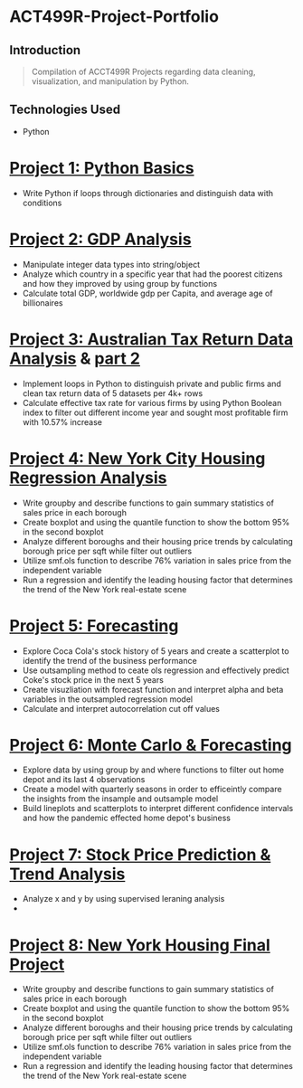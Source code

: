 # ACT499R-Project-Portfolio
## Introduction
> Compilation of ACCT499R Projects regarding data cleaning, visualization, and manipulation by Python.


## Technologies Used
>  
* Python


# [Project 1: Python Basics](https://github.com/dakyungsilvialee/ACT499R-Project-Portfolio/blob/master/Python%20Basics.py)
* Write Python if loops through dictionaries and distinguish data with conditions 


# [Project 2: GDP Analysis](https://github.com/dakyungsilvialee/ACT499R-Project-Portfolio/blob/master/GDP%20Analysis.py)
* Manipulate integer data types into string/object 
* Analyze which country in a specific year that had the poorest citizens and how they improved by using group by functions
* Calculate total GDP, worldwide gdp per Capita, and average age of billionaires 


# [Project 3: Australian Tax Return Data Analysis](https://github.com/dakyungsilvialee/ACT499R-Project-Portfolio/blob/master/analyzing_australian_tax_return_data_part_i__2022.py) & [part 2](https://github.com/dakyungsilvialee/ACT499R-Project-Portfolio/blob/master/analyzing_australian_tax_return_data_part_ii__2022.py)
* Implement loops in Python to distinguish private and public firms and clean tax return data of 5 datasets per 4k+ rows
* Calculate effective tax rate for various firms by using Python Boolean index to filter out different income year and sought
most profitable firm with 10.57% increase


# [Project 4: New York City Housing Regression Analysis](https://github.com/dakyungsilvialee/ACT499R-Project-Portfolio/blob/master/New%20York%20City%20Housing%20Regression%20Analysis.py)
* Write groupby and describe functions to gain summary statistics of sales price in each borough
* Create boxplot and using the quantile function to show the bottom 95% in the second boxplot
* Analyze different boroughs and their housing price trends by calculating borough price per sqft while filter out outliers
* Utilize smf.ols function to describe 76% variation in sales price from the independent variable
* Run a regression and identify the leading housing factor that determines the trend of the New York real-estate scene


# [Project 5: Forecasting](https://github.com/dakyungsilvialee/ACT499R-Project-Portfolio/blob/master/Forecasting%20Stock.py)
* Explore Coca Cola's stock history of 5 years and create a scatterplot to identify the trend of the business performance
* Use outsampling method to ceate ols regression and effectively predict Coke's stock price in the next 5 years
* Create visuzliation with forecast function and interpret alpha and beta variables in the outsampled regression model
* Calculate and interpret autocorrelation cut off values


# [Project 6: Monte Carlo & Forecasting](https://github.com/dakyungsilvialee/ACT499R-Project-Portfolio/blob/master/Monte%20Carlo%20%26%20Forecasting.py)
* Explore data by using group by and where functions to filter out home depot and its last 4 observations
* Create a model with quarterly seasons in order to efficeintly compare the insights from the insample and outsample model
* Build lineplots and scatterplots to interpret different confidence intervals and how the pandemic effected home depot's business 


# [Project 7: Stock Price Prediction & Trend Analysis](https://github.com/dakyungsilvialee/ACT499R-Project-Portfolio/blob/master/stock%20price%20prediction%20%26%20trend%20analysis.py)
* Analyze x and y by using supervised leraning analysis 
* 


# [Project 8: New York Housing Final Project](https://github.com/dakyungsilvialee/ACT499R-Project-Portfolio/blob/master/Analyzing%20impact%20of%20the%20Pandemic%20in%20NYC%20Residences%20Prices.py)
* Write groupby and describe functions to gain summary statistics of sales price in each borough
* Create boxplot and using the quantile function to show the bottom 95% in the second boxplot
* Analyze different boroughs and their housing price trends by calculating borough price per sqft while filter out outliers
* Utilize smf.ols function to describe 76% variation in sales price from the independent variable
* Run a regression and identify the leading housing factor that determines the trend of the New York real-estate scene
